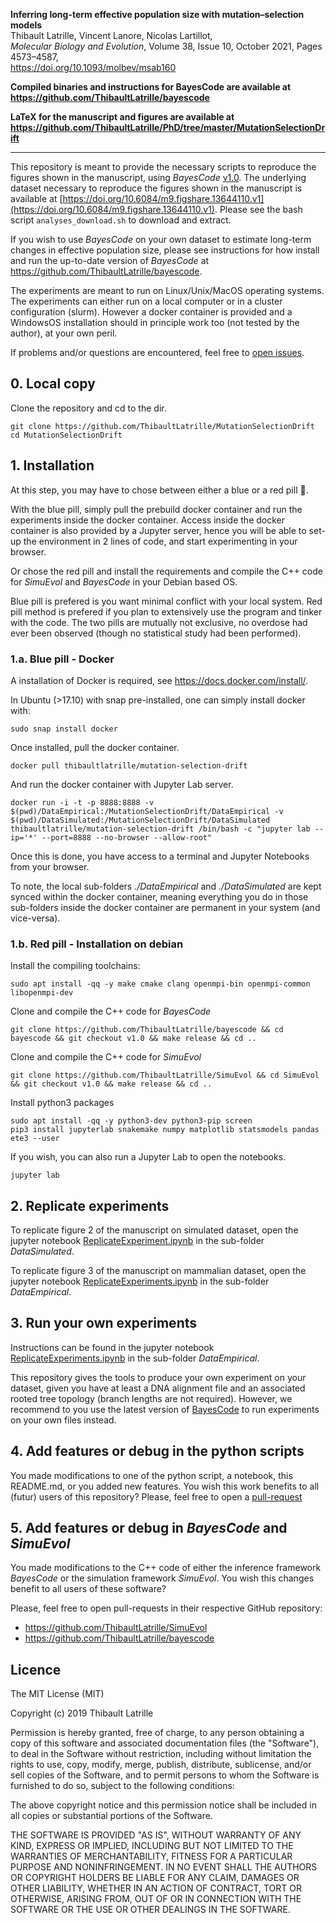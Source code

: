 
**Inferring long-term effective population size with mutation–selection models**\
Thibault Latrille, Vincent Lanore, Nicolas Lartillot,\
_Molecular Biology and Evolution_, Volume 38, Issue 10, October 2021, Pages 4573–4587,\
https://doi.org/10.1093/molbev/msab160 

**Compiled binaries and instructions for BayesCode are available at https://github.com/ThibaultLatrille/bayescode**

**LaTeX for the manuscript and figures are available at https://github.com/ThibaultLatrille/PhD/tree/master/MutationSelectionDrift**

---

This repository is meant to provide the necessary scripts to reproduce the figures shown in the manuscript, using _BayesCode_ [v1.0](https://github.com/ThibaultLatrille/bayescode/releases/tag/v1.0).
The underlying dataset necessary to reproduce the figures shown in the manuscript is available at [https://doi.org/10.6084/m9.figshare.13644110.v1](https://doi.org/10.6084/m9.figshare.13644110.v1). Please see the bash script `analyses_download.sh` to download and extract.

If you wish to use _BayesCode_ on your own dataset to estimate long-term changes in effective population size, please see instructions for how install and run the up-to-date version of _BayesCode_ at https://github.com/ThibaultLatrille/bayescode.

The experiments are meant to run on Linux/Unix/MacOS operating systems.
The experiments can either run on a local computer or in a cluster configuration (slurm).
However a docker container is provided and a WindowsOS installation should in principle work too (not tested by the author), at your own peril.

If problems and/or questions are encountered, feel free to [open issues](https://github.com/ThibaultLatrille/MutationSelectionDrift/issues).

## 0. Local copy
Clone the repository and cd to the dir.
```
git clone https://github.com/ThibaultLatrille/MutationSelectionDrift
cd MutationSelectionDrift
```

## 1. Installation
At this step, you may have to chose between either a blue or a red pill :pill:.

With the blue pill, simply pull the prebuild docker container and run the experiments inside the docker container.
Access inside the docker container is also provided by a Jupyter server, hence you will be able to set-up the environment in 2 lines of code,
and start experimenting in your browser.

Or chose the red pill and install the requirements and compile the C++ code for *SimuEvol* and *BayesCode* in your Debian based OS.

Blue pill is prefered is you want minimal conflict with your local system.
Red pill method is prefered if you plan to extensively use the program and tinker with the code.
The two pills are mutually not exclusive, no overdose had ever been observed (though no statistical study had been performed).

### 1.a. Blue pill - Docker
A installation of Docker is required, see https://docs.docker.com/install/.

In Ubuntu (>17.10) with snap pre-installed, one can simply install docker with: 
```
sudo snap install docker
```
Once installed, pull the docker container.
```
docker pull thibaultlatrille/mutation-selection-drift
```
And run the docker container with Jupyter Lab server. 
```
docker run -i -t -p 8888:8888 -v $(pwd)/DataEmpirical:/MutationSelectionDrift/DataEmpirical -v $(pwd)/DataSimulated:/MutationSelectionDrift/DataSimulated thibaultlatrille/mutation-selection-drift /bin/bash -c "jupyter lab --ip='*' --port=8888 --no-browser --allow-root"
```
Once this is done, you have access to a terminal and Jupyter Notebooks from your browser.

To note, the local sub-folders *./DataEmpirical* and *./DataSimulated* are kept synced within the docker container, meaning everything you do in those sub-folders inside the docker container are permanent in your system (and vice-versa).
### 1.b. Red pill - Installation on debian
Install the compiling toolchains:
```
sudo apt install -qq -y make cmake clang openmpi-bin openmpi-common libopenmpi-dev
```
Clone and compile the C++ code for *BayesCode*
```
git clone https://github.com/ThibaultLatrille/bayescode && cd bayescode && git checkout v1.0 && make release && cd ..
```
Clone and compile the C++ code for *SimuEvol*
```
git clone https://github.com/ThibaultLatrille/SimuEvol && cd SimuEvol && git checkout v1.0 && make release && cd ..
```
Install python3 packages
```
sudo apt install -qq -y python3-dev python3-pip screen
pip3 install jupyterlab snakemake numpy matplotlib statsmodels pandas ete3 --user
```
If you wish, you can also run a Jupyter Lab to open the notebooks.
```
jupyter lab
```
## 2. Replicate experiments

To replicate figure 2 of the manuscript on simulated dataset, open the jupyter notebook [ReplicateExperiment.ipynb](https://github.com/ThibaultLatrille/MutationSelectionDrift/blob/master/DataSimulated/ReplicateExperiment.ipynb) in the sub-folder *DataSimulated*.

To replicate figure 3 of the manuscript on mammalian dataset, open the jupyter notebook [ReplicateExperiments.ipynb](https://github.com/ThibaultLatrille/MutationSelectionDrift/blob/master/DataEmpirical/ReplicateExperiments.ipynb) in the sub-folder *DataEmpirical*.

## 3. Run your own experiments 

Instructions can be found in the jupyter notebook [ReplicateExperiments.ipynb](https://github.com/ThibaultLatrille/MutationSelectionDrift/blob/master/DataEmpirical/ReplicateExperiments.ipynb) in the sub-folder *DataEmpirical*.

This repository gives the tools to produce your own experiment on your dataset, given you have at least a DNA alignment file and an associated rooted tree topology (branch lengths are not required). However, we recommend to you use the latest version of [BayesCode](https://github.com/ThibaultLatrille/bayescode) to run experiments on your own files instead.

## 4. Add features or debug in the python scripts
You made modifications to one of the python script, a notebook, this README.md, or you added new features.
You wish this work benefits to all (futur) users of this repository?
Please, feel free to open a [pull-request](https://github.com/ThibaultLatrille/MutationSelectionDrift/pulls)

## 5. Add features or debug in *BayesCode* and *SimuEvol*
You made modifications to the C++ code of either the inference framework *BayesCode* or the simulation framework *SimuEvol*.
You wish this changes benefit to all users of these software?

Please, feel free to open pull-requests in their respective GitHub repository:
* https://github.com/ThibaultLatrille/SimuEvol 
* https://github.com/ThibaultLatrille/bayescode

## Licence

The MIT License (MIT)

Copyright (c) 2019 Thibault Latrille

Permission is hereby granted, free of charge, to any person obtaining a copy of this software and associated documentation files (the "Software"), to deal in the Software without restriction, including without limitation the rights to use, copy, modify, merge, publish, distribute, sublicense, and/or sell copies of the Software, and to permit persons to whom the Software is furnished to do so, subject to the following conditions:

The above copyright notice and this permission notice shall be included in all copies or substantial portions of the Software.

THE SOFTWARE IS PROVIDED "AS IS", WITHOUT WARRANTY OF ANY KIND, EXPRESS OR IMPLIED, INCLUDING BUT NOT LIMITED TO THE WARRANTIES OF MERCHANTABILITY, FITNESS FOR A PARTICULAR PURPOSE AND NONINFRINGEMENT. IN NO EVENT SHALL THE AUTHORS OR COPYRIGHT HOLDERS BE LIABLE FOR ANY CLAIM, DAMAGES OR OTHER LIABILITY, WHETHER IN AN ACTION OF CONTRACT, TORT OR OTHERWISE, ARISING FROM, OUT OF OR IN CONNECTION WITH THE SOFTWARE OR THE USE OR OTHER DEALINGS IN THE SOFTWARE.
